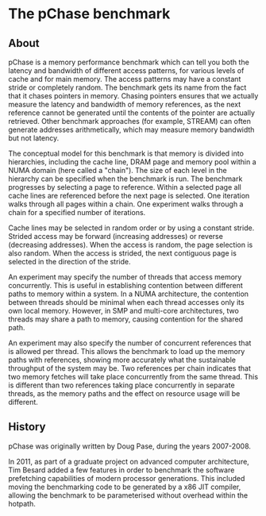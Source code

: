 # The pChase benchmark

## About
pChase is a memory performance benchmark which can tell you both the latency
and bandwidth of different access patterns, for various levels of cache and for
main memory. The access patterns may have a constant stride or completely
random. The benchmark gets its name from the fact that it chases pointers in
memory. Chasing pointers ensures that we actually measure the latency and
bandwidth of memory references, as the next reference cannot be generated until
the contents of the pointer are actually retrieved. Other benchmark approaches
(for example, STREAM) can often generate addresses arithmetically, which may
measure memory bandwidth but not latency.

The conceptual model for this benchmark is that memory is divided into
hierarchies, including the cache line, DRAM page and memory pool within a NUMA
domain (here called a "chain"). The size of each level in the hierarchy can be
specified when the benchmark is run. The benchmark progresses by selecting a
page to reference. Within a selected page all cache lines are referenced before
the next page is selected. One iteration walks through all pages within a
chain. One experiment walks through a chain for a specified number of
iterations.

Cache lines may be selected in random order or by using a constant stride.
Strided access may be forward (increasing addresses) or reverse (decreasing
addresses). When the access is random, the page selection is also random. When
the access is strided, the next contiguous page is selected in the direction of
the stride.

An experiment may specify the number of threads that access memory
concurrently. This is useful in establishing contention between different paths
to memory within a system. In a NUMA architecture, the contention between
threads should be minimal when each thread accesses only its own local memory.
However, in SMP and multi-core architectures, two threads may share a path to
memory, causing contention for the shared path.

An experiment may also specify the number of concurrent references that is
allowed per thread. This allows the benchmark to load up the memory paths with
references, showing more accurately what the sustainable throughput of the
system may be. Two references per chain indicates that two memory fetches will
take place concurrently from the same thread. This is different than two
references taking place concurrently in separate threads, as the memory paths
and the effect on resource usage will be different.


## History 
pChase was originally written by Doug Pase, during the years
2007-2008.

In 2011, as part of a graduate project on advanced computer architecture, Tim
Besard added a few features in order to benchmark the software prefetching
capabilities of modern processor generations. This included moving the
benchmarking code to be generated by a x86 JIT compiler, allowing the benchmark
to be parameterised without overhead within the hotpath.
